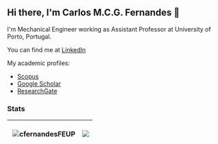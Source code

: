 ## Hi there, I'm Carlos M.C.G. Fernandes 👋

I'm Mechanical Engineer working as Assistant Professor at University of Porto, Portugal.

You can find me at [LinkedIn](https://www.linkedin.com/in/carlosmcgfernandes/)

My academic profiles:
- [Scopus](https://www.scopus.com/authid/detail.uri?authorId=55260634000)
- [Google Scholar](https://scholar.google.com/citations?user=ulRO8K4AAAAJ&hl=en)
- [ResearchGate](https://www.researchgate.net/profile/Carlos-Fernandes-34)


### Stats

| <p>&nbsp;<img align="center" src="https://github-readme-stats.vercel.app/api?username=cfernandesFEUP&show_icons=true&theme=dark&locale=en" alt="cfernandesFEUP" /></p> | <a href="https://github.com/cfernandesFEUP/github-readme-stats"><img align="center" src="https://github-readme-stats.vercel.app/api/top-langs/?username=cfernandesFEUP&show_icons=true&theme=dark&locale=en" /></a> |
| ------------- | ------------- |


<!--
**cfernandesFEUP/cfernandesFEUP** is a ✨ _special_ ✨ repository because its `README.md` (this file) appears on your GitHub profile.

Here are some ideas to get you started:

- 🔭 I’m currently working on ...
- 🌱 I’m currently learning ...
- 👯 I’m looking to collaborate on ...
- 🤔 I’m looking for help with ...
- 💬 Ask me about ...
- 📫 How to reach me: ...
- 😄 Pronouns: ...
- ⚡ Fun fact: ...
-->
